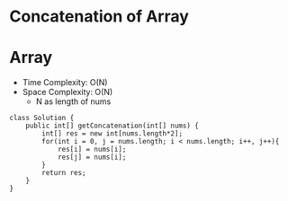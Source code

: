 # Concatenation of Array
# Array
* Time Complexity: O(N)
* Space Complexity: O(N)
	* N as length of nums
```
class Solution {
    public int[] getConcatenation(int[] nums) {
        int[] res = new int[nums.length*2];
        for(int i = 0, j = nums.length; i < nums.length; i++, j++){
            res[i] = nums[i];
            res[j] = nums[i];
        }
        return res;
    }
}
```